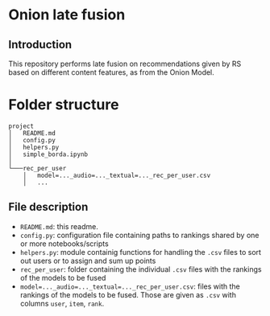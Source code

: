 # Onion late fusion


## Introduction

This repository performs late fusion on recommendations given by RS based on different content features, as from the Onion Model.

# Folder structure
```
project
│   README.md
│   config.py
│   helpers.py
│   simple_borda.ipynb
│
└───rec_per_user
    │   model=..._audio=..._textual=..._rec_per_user.csv
    │   ...
```
## File description
- `README.md`: this readme.
- `config.py`: configuration file containing paths to rankings shared by one or more notebooks/scripts
- `helpers.py`: module containig functions for handling the `.csv` files to sort out users or to assign and sum up points
- `rec_per_user`: folder containing the individual `.csv` files with the rankings of the models to be fused
- `model=..._audio=..._textual=..._rec_per_user.csv`: files with the rankings of the models to be fused. Those are given as `.csv` with columns `user`, `item`, `rank`.
